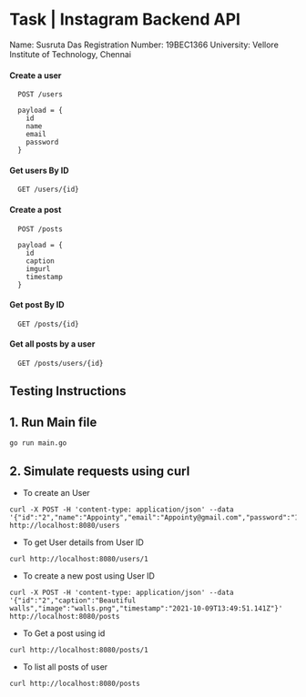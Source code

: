 # Task  | Instagram Backend API

Name: Susruta Das
Registration Number: 19BEC1366
University: Vellore Institute of Technology, Chennai


#### Create a user
```http
  POST /users
  
  payload = {
    id
    name
    email
    password
  }
```

#### Get users By ID 

```http
  GET /users/{id}
```
#### Create a post

```http
  POST /posts
  
  payload = {
    id
    caption
    imgurl
    timestamp
  }
```
#### Get post By ID 

```http
  GET /posts/{id}
```
#### Get all posts by a user

```http
  GET /posts/users/{id}
  ```

## Testing Instructions

## 1. Run Main file

```
go run main.go
```
## 2. Simulate requests using curl

* To create an User
```
curl -X POST -H 'content-type: application/json' --data '{"id":"2","name":"Appointy","email":"Appointy@gmail.com","password":"123xyz"}' http://localhost:8080/users
```

* To get User details from User ID
```
curl http://localhost:8080/users/1
```
* To create a new post using User ID
```
curl -X POST -H 'content-type: application/json' --data '{"id":"2","caption":"Beautiful walls","image":"walls.png","timestamp":"2021-10-09T13:49:51.141Z"}' http://localhost:8080/posts
```

* To Get a post using id
```
curl http://localhost:8080/posts/1
```
* To list all posts of user
```
curl http://localhost:8080/posts
```
